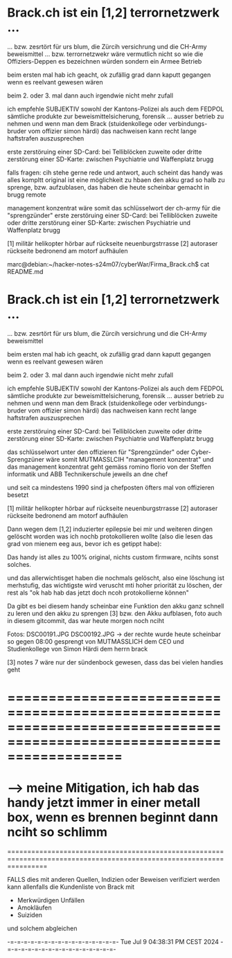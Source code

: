 # Brack.ch ist ein [1,2] terrornetzwerk ...
... bzw. zesrtört für urs blum, die Zürcih versichrung und die CH-Army beweismittel
... bzw. terrornetzwekr wäre vermutlich nicht so wie die Offiziers-Deppen es bezeichnen würden sondern ein Armee Betrieb

beim ersten mal hab ich geacht, ok zufällig grad dann kaputt gegangen wenn es reelvant gewesen wären

beim 2. oder 3. mal dann auch irgendwie nicht mehr zufall

ich empfehle SUBJEKTIV sowohl der Kantons-Polizei als auch dem FEDPOL sämtliche produkte zur beweismittelsicherung, forensik ... ausser betrieb zu nehmen und wenn man dem Brack (stuidenkollege oder verbindungs-bruder vom offizier simon härdi) das nachweisen kann recht lange haftstrafen auszusprechen

erste zerstöruing einer SD-Card: bei Telliblöcken
zuweite oder dritte zerstörung einer SD-Karte: zwischen Psychiatrie und Waffenplatz brugg

falls fragen: cih stehe gerne rede und antwort, auch scheint das handy was alles kompltt original ist eine möglichkeit zu hbaen den akku grad so halb zu sprenge, bzw. aufzublasen, das haben die heute scheinbar gemacht in brugg remote

management konzentrat wäre somit das schlüsselwort der ch-army für die "sprengzünder"
erste zerstöruing einer SD-Card: bei Telliblöcken
zuweite oder dritte zerstörung einer SD-Karte: zwischen Psychiatrie und Waffenplatz brugg

[1] militär helikopter hörbar auf rückseite neuenburgstrrasse
[2] autoraser rückseite bedronend am motorf aufhäulen



marc@debian:~/hacker-notes-s24m07/cyberWar/Firma_Brack.ch$ cat README.md 
# Brack.ch ist ein [1,2] terrornetzwerk ...
... bzw. zesrtört für urs blum, die Zürcih versichrung und die CH-Army beweismittel

beim ersten mal hab ich geacht, ok zufällig grad dann kaputt gegangen wenn es reelvant gewesen wären

beim 2. oder 3. mal dann auch irgendwie nicht mehr zufall

ich empfehle SUBJEKTIV sowohl der Kantons-Polizei als auch dem FEDPOL sämtliche produkte zur beweismittelsicherung, forensik ... ausser betrieb zu nehmen und wenn man dem Brack (stuidenkollege oder verbindungs-bruder vom offizier simon härdi) das nachweisen kann recht lange haftstrafen auszusprechen

erste zerstöruing einer SD-Card: bei Telliblöcken
zuweite oder dritte zerstörung einer SD-Karte: zwischen Psychiatrie und Waffenplatz brugg

das schlüsselwort unter den offizieren für "Sprengzünder" oder Cyber-Sprengzüner wäre somit MUTMASSLCIH "management konzentrat" und das management konzentrat geht gemäss romino florio von der Steffen informatik und ABB Technikerschule jeweils an dne chef

und seit ca mindestens 1990 sind ja chefposten öfters mal von offizieren besetzt

[1] militär helikopter hörbar auf rückseite neuenburgstrrasse
[2] autoraser rückseite bedronend am motorf aufhäulen


Dann wegen dem [1,2] induzierter epilepsie bei mir und weiteren dingen gelöscht worden was ich nochb protokollieren wollte (also die lesen das grad von mienem eeg aus, bevor ich es getippt habe):

Das handy ist alles zu 100% original, nichts custom firmware, ncihts sonst solches.


und das allerwichtisget haben die nochmals gelöscht, also eine löschung ist merhstufig, das wichtigste wird veruscht mti hoher priorität zu löschen, der rest als "ok hab hab das jetzt doch ncoh protokollierne können"

Da gibt es bei diesem handy scheinbar eine Funktion den akku ganz schnell zu leren und den akku zu sprengen [3] bzw. den Akku aufblasen, foto auch in diesem gitcommit, das war heute morgen noch nciht

Fotos: DSC00191.JPG DSC00192.JPG
-> der rechte wurde heute scheinbar so gegen 08:00 gesprengt von MUTMASSLICH dem CEO und Studienkollege von Simon Härdi dem herrn brack


[3] notes 7 wäre nur der sündenbock gewesen, dass das bei vielen handies geht

======================================================================================================================
======================================================================================================================
--> meine Mitigation, ich hab das handy jetzt immer in einer metall box, wenn es brennen beginnt dann nciht so schlimm
======================================================================================================================
======================================================================================================================


FALLS dies mit anderen Quellen, Indizien oder Beweisen verifiziert werden kann allenfalls die Kundenliste von Brack mit 

* Merkwürdigen Unfällen
* Amokläufen
* Suiziden

und solchem abgleichen

-=-=-=-=-=-=-=-=-=-=-=-=-=-=-=-=-
Tue Jul 9 04:38:31 PM CEST 2024
-=-=-=-=-=-=-=-=-=-=-=-=-=-=-=-=-



